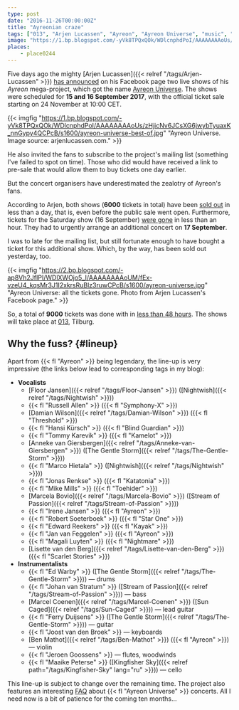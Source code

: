 ```yaml
---
type: post
date: "2016-11-26T00:00:00Z"
title: "Ayreonian craze"
tags: ["013", "Arjen Lucassen", "Ayreon", "Ayreon Universe", "music", "Netherlands", "progressive metal", "progressive rock", "Tilburg"]
image: "https://1.bp.blogspot.com/-yVk8TPQxQOk/WDlcnphdPoI/AAAAAAAAoUs/zHjicNv6JCsXG6jwybTyuaxK_nnGypy4QCPcB/s1600/ayreon-universe-best-of.jpg"
places:
    - place0244
---
```


Five days ago the mighty [Arjen Lucassen]({{< relref "/tags/Arjen-Lucassen" >}}) [has announced](https://www.facebook.com/ArjenLucassenOfficial/videos/10153840917141152/) on his Facebook page two live shows of his *Ayreon* mega-project, which got the name [Ayreon Universe](http://www.arjenlucassen.com/universe/). The shows were scheduled for **15 and 16 September 2017**, with the official ticket sale starting on 24 November at 10:00 CET.

<!--more-->

{{< imgfig "https://1.bp.blogspot.com/-yVk8TPQxQOk/WDlcnphdPoI/AAAAAAAAoUs/zHjicNv6JCsXG6jwybTyuaxK_nnGypy4QCPcB/s1600/ayreon-universe-best-of.jpg" "Ayreon Universe. Image source: arjenlucassen.com." >}}

He also invited the fans to subscribe to the project's mailing list (something I've failed to spot on time). Those who did would have received a link to pre-sale that would allow them to buy tickets one day earlier.

But the concert organisers have underestimated the zealotry of Ayreon's fans.

According to Arjen, both shows (**6000** tickets in total) have been [sold out](https://www.facebook.com/ArjenLucassenOfficial/posts/10153847922071152) in less than a day, that is, even before the public sale went open. Furthermore, tickets for the Saturday show (16 September) [were gone](https://www.facebook.com/ArjenLucassenOfficial/photos/a.114351896151.107682.109887886151/10153846039016152/) in less than an hour. They had to urgently arrange an additional concert on **17 September**.

I was to late for the mailing list, but still fortunate enough to have bought a ticket for this additional show. Which, by the way, has been sold out yesterday, too.

{{< imgfig "https://2.bp.blogspot.com/-ap8Vh2JfIPI/WDlXWOjo5_I/AAAAAAAAoUM/fEx-vzeU4_kqsMr3J1I2xkrsRuBlz3ruwCPcB/s1600/ayreon-universe.jpg" "Ayreon Universe: all the tickets gone. Photo from Arjen Lucassen's Facebook page." >}}

So, a total of **9000** tickets was done with in [less than 48 hours](https://www.facebook.com/ArjenLucassenOfficial/videos/10153850665491152/). The shows will take place at [013](http://www.013.nl/), Tilburg.

## Why the fuss? {#lineup}

Apart from {{< fl "Ayreon" >}} being legendary, the line-up is very impressive (the links below lead to corresponding tags in my blog):

* **Vocalists**
    * [Floor Jansen]({{< relref "/tags/Floor-Jansen" >}}) ([Nightwish]({{< relref "/tags/Nightwish" >}}))
    * {{< fl "Russell Allen" >}} ({{< fl "Symphony-X" >}})
    * [Damian Wilson]({{< relref "/tags/Damian-Wilson" >}}) ({{< fl "Threshold" >}})
    * {{< fl "Hansi Kürsch" >}} ({{< fl "Blind Guardian" >}})
    * {{< fl "Tommy Karevik" >}} ({{< fl "Kamelot" >}})
    * [Anneke van Giersbergen]({{< relref "/tags/Anneke-van-Giersbergen" >}}) ([The Gentle Storm]({{< relref "/tags/The-Gentle-Storm" >}}))
    * {{< fl "Marco Hietala" >}} ([Nightwish]({{< relref "/tags/Nightwish" >}}))
    * {{< fl "Jonas Renkse" >}} ({{< fl "Katatonia" >}})
    * {{< fl "Mike Mills" >}} ({{< fl "Toehider" >}})
    * [Marcela Bovio]({{< relref "/tags/Marcela-Bovio" >}}) ([Stream of Passion]({{< relref "/tags/Stream-of-Passion" >}}))
    * {{< fl "Irene Jansen" >}} ({{< fl "Ayreon" >}})
    * {{< fl "Robert Soeterboek" >}} ({{< fl "Star One" >}})
    * {{< fl "Edward Reekers" >}} ({{< fl "Kayak" >}})
    * {{< fl "Jan van Feggelen" >}} ({{< fl "Ayreon" >}})
    * {{< fl "Magali Luyten" >}} ({{< fl "Nightmare" >}})
    * [Lisette van den Berg]({{< relref "/tags/Lisette-van-den-Berg" >}}) ({{< fl "Scarlet Stories" >}})
* **Instrumentalists**
    * {{< fl "Ed Warby" >}} ([The Gentle Storm]({{< relref "/tags/The-Gentle-Storm" >}})) — drums
    * {{< fl "Johan van Stratum" >}} ([Stream of Passion]({{< relref "/tags/Stream-of-Passion" >}})) — bass
    * [Marcel Coenen]({{< relref "/tags/Marcel-Coenen" >}}) ([Sun Caged]({{< relref "/tags/Sun-Caged" >}})) — lead guitar
    * {{< fl "Ferry Duijsens" >}} ([The Gentle Storm]({{< relref "/tags/The-Gentle-Storm" >}})) — guitar
    * {{< fl "Joost van den Broek" >}} — keyboards
    * [Ben Mathot]({{< relref "/tags/Ben-Mathot" >}}) ({{< fl "Ayreon" >}}) — violin
    * {{< fl "Jeroen Goossens" >}} — flutes, woodwinds
    * {{< fl "Maaike Peterse" >}} ([Kingfisher Sky]({{< relref path="/tags/Kingfisher-Sky" lang="ru" >}})) — cello

This line-up is subject to change over the remaining time. The project also features an interesting [FAQ](http://www.arjenlucassen.com/universe/faq/) about {{< fl "Ayreon Universe" >}} concerts. All I need now is a bit of patience for the coming ten months…
